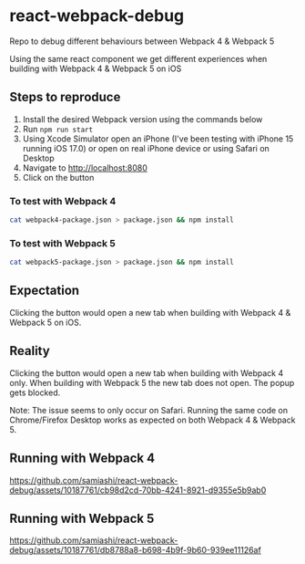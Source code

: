 # react-webpack-debug

Repo to debug different behaviours between Webpack 4 &amp; Webpack 5

Using the same react component we get different experiences when building with Webpack 4 & Webpack 5 on iOS

## Steps to reproduce

1. Install the desired Webpack version using the commands below
2. Run `npm run start`
3. Using Xcode Simulator open an iPhone (I've been testing with iPhone 15 running iOS 17.0) or open on real iPhone device or using Safari on Desktop
4. Navigate to <http://localhost:8080>
5. Click on the button

### To test with Webpack 4

```bash
cat webpack4-package.json > package.json && npm install
```

### To test with Webpack 5

```bash
cat webpack5-package.json > package.json && npm install
```

## Expectation

Clicking the button would open a new tab when building with Webpack 4 & Webpack 5 on iOS.

## Reality

Clicking the button would open a new tab when building with Webpack 4 only.
When building with Webpack 5 the new tab does not open. The popup gets blocked.

Note: The issue seems to only occur on Safari. Running the same code on Chrome/Firefox Desktop works as expected on both Webpack 4 & Webpack 5.

## Running with Webpack 4

https://github.com/samiashi/react-webpack-debug/assets/10187761/cb98d2cd-70bb-4241-8921-d9355e5b9ab0

## Running with Webpack 5

https://github.com/samiashi/react-webpack-debug/assets/10187761/db8788a8-b698-4b9f-9b60-939ee11126af
